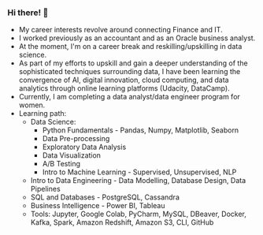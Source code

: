 ### Hi there! 👋

- My career interests revolve around connecting Finance and IT. 
- I worked previously as an accountant and as an Oracle business analyst.
- At the moment, I'm on a career break and reskilling/upskilling in data science.
- As part of my efforts to upskill and gain a deeper understanding of the sophisticated techniques surrounding data, I have been learning the convergence of AI, digital innovation, cloud computing, and data analytics through online learning platforms (Udacity, DataCamp).
- Currently, I am completing a data analyst/data engineer program for women.
- Learning path:
  - Data Science:
      - Python Fundamentals - Pandas, Numpy, Matplotlib, Seaborn
      - Data Pre-processing
      - Exploratory Data Analysis
      - Data Visualization
      - A/B Testing
      - Intro to Machine Learning - Supervised, Unsupervised, NLP
  - Intro to Data Engineering - Data Modelling, Database Design, Data Pipelines
  - SQL and Databases - PostgreSQL, Cassandra
  - Business Intelligence - Power BI, Tableau
  - Tools: Jupyter, Google Colab, PyCharm, MySQL, DBeaver, Docker, Kafka, Spark, Amazon Redshift, Amazon S3, CLI, GitHub
  
